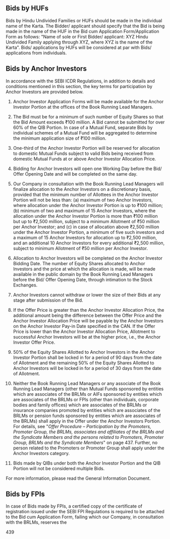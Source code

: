 ## Bids by HUFs

Bids by Hindu Undivided Families or HUFs should be made in the individual name of the Karta. The Bidder/ applicant should specify that the Bid is being made in the name of the HUF in the Bid cum Application Form/Application Form as follows: "Name of sole or First Bidder/ applicant: XYZ Hindu Undivided Family applying through XYZ, where XYZ is the name of the Karta". Bids/ applications by HUFs will be considered at par with Bids/ applications from individuals.

## Bids by Anchor Investors

In accordance with the SEBI ICDR Regulations, in addition to details and conditions mentioned in this section, the key terms for participation by Anchor Investors are provided below.

1) Anchor Investor Application Forms will be made available for the Anchor Investor Portion at the offices of the Book Running Lead Managers.

2) The Bid must be for a minimum of such number of Equity Shares so that the Bid Amount exceeds ₹100 million. A Bid cannot be submitted for over 60% of the QIB Portion. In case of a Mutual Fund, separate Bids by individual schemes of a Mutual Fund will be aggregated to determine the minimum application size of ₹100 million.

3) One-third of the Anchor Investor Portion will be reserved for allocation to domestic Mutual Funds subject to valid Bids being received from domestic Mutual Funds at or above Anchor Investor Allocation Price.

4) Bidding for Anchor Investors will open one Working Day before the Bid/ Offer Opening Date and will be completed on the same day.

5) Our Company in consultation with the Book Running Lead Managers will finalize allocation to the Anchor Investors on a discretionary basis, provided that the minimum number of Allottees in the Anchor Investor Portion will not be less than: (a) maximum of two Anchor Investors, where allocation under the Anchor Investor Portion is up to ₹100 million; (b) minimum of two and maximum of 15 Anchor Investors, where the allocation under the Anchor Investor Portion is more than ₹100 million but up to ₹2,500 million, subject to a minimum Allotment of ₹50 million per Anchor Investor; and (c) in case of allocation above ₹2,500 million under the Anchor Investor Portion, a minimum of five such investors and a maximum of 15 Anchor Investors for allocation up to ₹2,500 million, and an additional 10 Anchor Investors for every additional ₹2,500 million, subject to minimum Allotment of ₹50 million per Anchor Investor.

6) Allocation to Anchor Investors will be completed on the Anchor Investor Bidding Date. The number of Equity Shares allocated to Anchor Investors and the price at which the allocation is made, will be made available in the public domain by the Book Running Lead Managers before the Bid/ Offer Opening Date, through intimation to the Stock Exchanges.

7) Anchor Investors cannot withdraw or lower the size of their Bids at any stage after submission of the Bid.

8) If the Offer Price is greater than the Anchor Investor Allocation Price, the additional amount being the difference between the Offer Price and the Anchor Investor Allocation Price will be payable by the Anchor Investors on the Anchor Investor Pay-in Date specified in the CAN. If the Offer Price is lower than the Anchor Investor Allocation Price, Allotment to successful Anchor Investors will be at the higher price, i.e., the Anchor Investor Offer Price.

9) 50% of the Equity Shares Allotted to Anchor Investors in the Anchor Investor Portion shall be locked in for a period of 90 days from the date of Allotment and the remaining 50% of the Equity Shares Allotted to Anchor Investors will be locked in for a period of 30 days from the date of Allotment.

10) Neither the Book Running Lead Managers or any associate of the Book Running Lead Managers (other than Mutual Funds sponsored by entities which are associates of the BRLMs or AIFs sponsored by entities which are associates of the BRLMs or FPIs (other than individuals, corporate bodies and family offices) which are associates of the BRLMs or insurance companies promoted by entities which are associates of the BRLMs or pension funds sponsored by entities which are associates of the BRLMs) shall apply in the Offer under the Anchor Investors Portion. For details, see "*Offer Procedure – Participation by the Promoters, Promoter Group, the BRLMs, associates and affiliates of the BRLMs and the Syndicate Members and the persons related to Promoters, Promoter Group, BRLMs and the Syndicate Members*" on page 437. Further, no person related to the Promoters or Promoter Group shall apply under the Anchor Investors category.

11) Bids made by QIBs under both the Anchor Investor Portion and the QIB Portion will not be considered multiple Bids.

For more information, please read the General Information Document.

## Bids by FPIs

In case of Bids made by FPIs, a certified copy of the certificate of registration issued under the SEBI FPI Regulations is required to be attached to the Bid cum Application Form, failing which our Company, in consultation with the BRLMs, reserves the

439